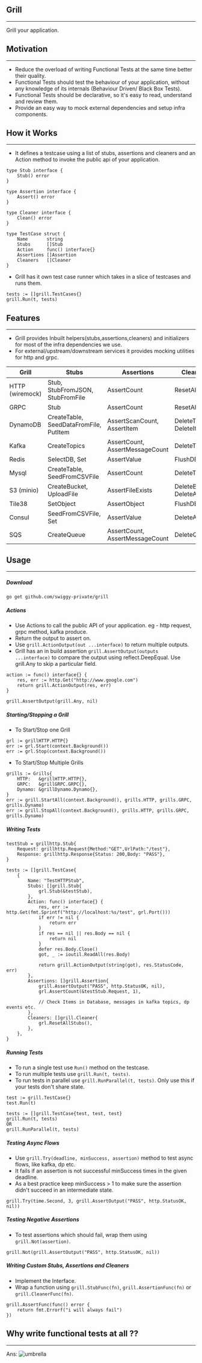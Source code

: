 **Grill**
---
---
Grill your application.

## Motivation
* * *
* Reduce the overload of writing Functional Tests at the same time better their quality.
* Functional Tests should test the behaviour of your application, without any knowledge of its internals (Behaviour Driven/ Black Box Tests).
* Functional Tests should be declarative, so it's easy to read, understand and review them.
* Provide an easy way to mock external dependencies and setup infra components.


## How it Works
* * *
* It defines a testcase using a list of stubs, assertions and cleaners and an Action method to invoke the public api of your application.
```
type Stub interface {
	Stub() error
}

type Assertion interface {
	Assert() error
}

type Cleaner interface {
	Clean() error
}

type TestCase struct {
	Name       string
	Stubs      []Stub
	Action     func() interface{}
	Assertions []Assertion
	Cleaners   []Cleaner
}
```

* Grill has it own test case runner which takes in a slice of testcases and runs them.
```	
tests := []grill.TestCases{}
grill.Run(t, tests)
```

## Features
* * *
* Grill provides Inbuilt helpers(stubs,assertions,cleaners) and initializers for most of the infra dependencies we use.
* For external/upstream/downstream services it provides mocking utilities for http and grpc.


| Grill                    | Stubs                                  | Assertions  | Cleaners                     |
|--------------------------|----------------------------------------|---|------------------------------|
| HTTP (wiremock)          | Stub, StubFromJSON, StubFromFile       | AssertCount  | ResetAllStubs                |
| GRPC                     | Stub                                   | AssertCount | ResetAllStubs                |
| DynamoDB                 | CreateTable, SeedDataFromFile, PutItem | AssertScanCount, AssertItem  | DeleteTable, DeleteItem      |
| Kafka                    | CreateTopics                           | AssertCount, AssertMessageCount | DeleteTopics                 |
| Redis                    | SelectDB, Set                          | AssertValue | FlushDB                      |
| Mysql                    | CreateTable, SeedFromCSVFile           | AssertCount | DeleteTable                  |
| S3 (minio)               | CreateBucket, UploadFile               | AssertFileExists | DeleteBucket, DeleteAllFiles |
| Tile38                   | SetObject                              | AssertObject  | FlushDB                      |
| Consul                   | SeedFromCSVFile, Set                   | AssertValue | DeleteAllKeys                |
| SQS                      | CreateQueue                            | AssertCount, AssertMessageCount | DeleteQueues                 |


 
## Usage 
* * *
##### Download
```
go get github.com/swiggy-private/grill
```

##### Actions

* Use Actions to call the public API of your application. eg - http request, grpc method, kafka produce.
* Return the output to assert on.
* Use `grill.ActionOutput(out ...interface)` to return multiple outputs.
* Grill has an in build assertion `grill.AssertOutput(outputs ...interface)` to compare the output using reflect.DeepEqual. Use grill.Any to skip a particular field.

```
action := func() interface{} {
    res, err := http.Get("http://www.google.com")
    return grill.ActionOutput(res, err)
}

grill.AssertOutput(grill.Any, nil)
```

##### Starting/Stopping a Grill
* To Start/Stop one Grill 
```
grl := grillHTTP.HTTP{}
err := grl.Start(context.Background())
err := grl.Stop(context.Background())
``` 
* To Start/Stop Multiple Grills 
```
grills := Grills{
    HTTP:   &grillHTTP.HTTP{},
    GRPC:   &grillGRPC.GRPC{},
    Dynamo: &grillDynamo.Dynamo{},
}
err := grill.StartAll(context.Background(), grills.HTTP, grills.GRPC, grills.Dynamo)
err := grill.StopAll(context.Background(), grills.HTTP, grills.GRPC, grills.Dynamo)
``` 

##### Writing Tests
```
testStub = grillhttp.Stub{
    Request: grillhttp.Request{Method:"GET",UrlPath:"/test"},
    Response: grillhttp.Response{Status: 200,Body: "PASS"},
}

tests := []grill.TestCase{
    {
        Name: "TestHTTPStub",
        Stubs: []grill.Stub{
            grl.Stub(&testStub),
        },
        Action: func() interface{} {
            res, err := http.Get(fmt.Sprintf("http://localhost:%s/test", grl.Port()))
            if err != nil {
                return err
            }
            if res == nil || res.Body == nil {
                return nil
            }
            defer res.Body.Close()
            got, _ := ioutil.ReadAll(res.Body)
    
            return grill.ActionOutput(string(got), res.StatusCode, err)
        },
        Assertions: []grill.Assertion{
            grill.AssertOutput("PASS", http.StatusOK, nil),
            grl.AssertCount(&testStub.Request, 1),
            
            // Check Items in Database, messages in kafka topics, dp events etc.
        },
        Cleaners: []grill.Cleaner{
            grl.ResetAllStubs(),
        },
    },
}
```
##### Running Tests
* To run a single test use `Run()` method on the testcase.
* To run multiple tests use `grill.Run(t, tests)`.
* To run tests in parallel use `grill.RunParallel(t, tests)`. Only use this if your tests don't share state. 
```
test := grill.TestCase{}
test.Run(t)

tests := []grill.TestCase{test, test, test}
grill.Run(t, tests) 
OR
grill.RunParallel(t, tests)
```


##### Testing Async Flows
* Use `grill.Try(deadline, minSuccess, assertion)` method to test async flows, like kafka, dp etc.
* It fails if an assertion is not successful minSuccess times in the given deadline.
* As a best practice keep minSuccess > 1 to make sure the assertion didn't succeed in an intermediate state.
```
grill.Try(time.Second, 3, grill.AssertOutput("PASS", http.StatusOK, nil))
```

##### Testing Negative Assertions
* To test assertions which should fail, wrap them using `grill.Not(assertion)`.
```
grill.Not(grill.AssertOutput("PASS", http.StatusOK, nil))
```

##### Writing Custom Stubs, Assertions and Cleaners
* Implement the Interface.
* Wrap a function using `grill.StubFunc(fn)`, `grill.AssertionFunc(fn)` or `grill.CleanerFunc(fn)`.
```
grill.AssertFunc(func() error {
    return fmt.Errorf("i will always fail")
}) 

```
## Why write functional tests at all ??
* * *
Ans:
![umbrella](https://media.tenor.com/images/74be340020f6b91b66065b51abae7a76/tenor.gif)

